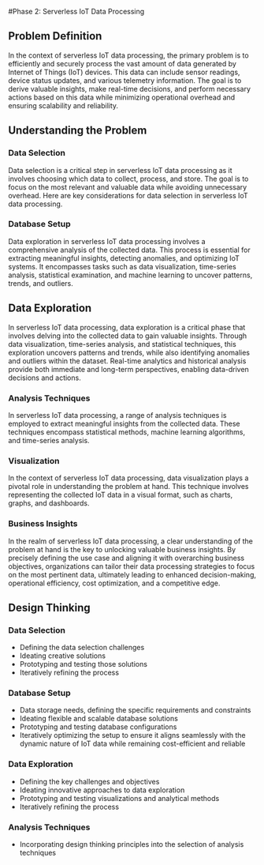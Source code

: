 #Phase 2: Serverless IoT Data Processing

## Problem Definition

In the context of serverless IoT data processing, the primary problem is to efficiently and securely process the vast amount of data generated by Internet of Things (IoT) devices. This data can include sensor readings, device status updates, and various telemetry information. The goal is to derive valuable insights, make real-time decisions, and perform necessary actions based on this data while minimizing operational overhead and ensuring scalability and reliability.

## Understanding the Problem

### Data Selection

Data selection is a critical step in serverless IoT data processing as it involves choosing which data to collect, process, and store. The goal is to focus on the most relevant and valuable data while avoiding unnecessary overhead. Here are key considerations for data selection in serverless IoT data processing.

### Database Setup

Data exploration in serverless IoT data processing involves a comprehensive analysis of the collected data. This process is essential for extracting meaningful insights, detecting anomalies, and optimizing IoT systems. It encompasses tasks such as data visualization, time-series analysis, statistical examination, and machine learning to uncover patterns, trends, and outliers.

## Data Exploration

In serverless IoT data processing, data exploration is a critical phase that involves delving into the collected data to gain valuable insights. Through data visualization, time-series analysis, and statistical techniques, this exploration uncovers patterns and trends, while also identifying anomalies and outliers within the dataset. Real-time analytics and historical analysis provide both immediate and long-term perspectives, enabling data-driven decisions and actions.

### Analysis Techniques

In serverless IoT data processing, a range of analysis techniques is employed to extract meaningful insights from the collected data. These techniques encompass statistical methods, machine learning algorithms, and time-series analysis.

### Visualization

In the context of serverless IoT data processing, data visualization plays a pivotal role in understanding the problem at hand. This technique involves representing the collected IoT data in a visual format, such as charts, graphs, and dashboards.

### Business Insights

In the realm of serverless IoT data processing, a clear understanding of the problem at hand is the key to unlocking valuable business insights. By precisely defining the use case and aligning it with overarching business objectives, organizations can tailor their data processing strategies to focus on the most pertinent data, ultimately leading to enhanced decision-making, operational efficiency, cost optimization, and a competitive edge.

## Design Thinking

### Data Selection

- Defining the data selection challenges
- Ideating creative solutions
- Prototyping and testing those solutions
- Iteratively refining the process

### Database Setup

- Data storage needs, defining the specific requirements and constraints
- Ideating flexible and scalable database solutions
- Prototyping and testing database configurations
- Iteratively optimizing the setup to ensure it aligns seamlessly with the dynamic nature of IoT data while remaining cost-efficient and reliable

### Data Exploration

- Defining the key challenges and objectives
- Ideating innovative approaches to data exploration
- Prototyping and testing visualizations and analytical methods
- Iteratively refining the process

### Analysis Techniques

- Incorporating design thinking principles into the selection of analysis techniques
